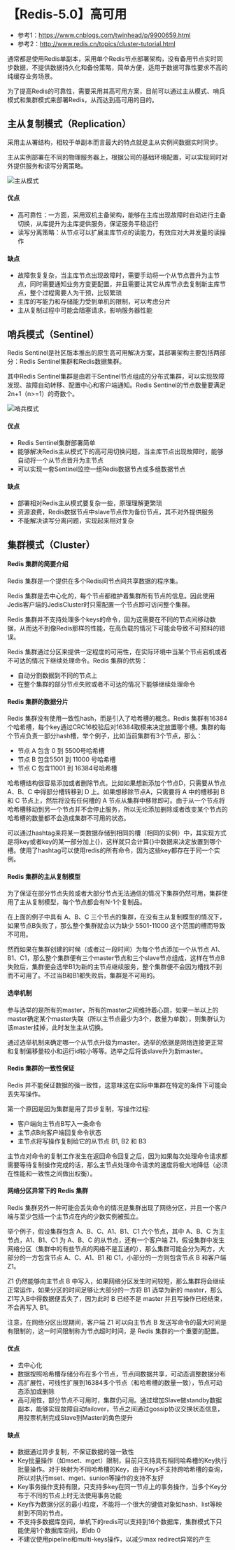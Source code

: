 # 【Redis-5.0】高可用
* 参考1：https://www.cnblogs.com/twinhead/p/9900659.html
* 参考2：http://www.redis.cn/topics/cluster-tutorial.html

通常都是使用Redis单副本，采用单个Redis节点部署架构，没有备用节点实时同步数据，不提供数据持久化和备份策略，简单方便，适用于数据可靠性要求不高的纯缓存业务场景。

为了提高Redis的可靠性，需要采用其高可用方案，目前可以通过主从模式、哨兵模式和集群模式来部署Redis，从而达到高可用的目的。

## 主从复制模式（Replication）
采用主从署结构，相较于单副本而言最大的特点就是主从实例间数据实时同步。

主从实例部署在不同的物理服务器上，根据公司的基础环境配置，可以实现同时对外提供服务和读写分离策略。

![主从模式](./images/redis01.jpg)

#### 优点
* 高可靠性：一方面，采用双机主备架构，能够在主库出现故障时自动进行主备切换，从库提升为主库提供服务，保证服务平稳运行
* 读写分离策略：从节点可以扩展主库节点的读能力，有效应对大并发量的读操作

#### 缺点
* 故障恢复复杂，当主库节点出现故障时，需要手动将一个从节点晋升为主节点，同时需要通知业务方变更配置，并且需要让其它从库节点去复制新主库节点，整个过程需要人为干预，比较繁琐
* 主库的写能力和存储能力受到单机的限制，可以考虑分片
* 主从复制过程中可能会阻塞请求，影响服务器性能

## 哨兵模式（Sentinel）
Redis Sentinel是社区版本推出的原生高可用解决方案，其部署架构主要包括两部分：Redis Sentinel集群和Redis数据集群。

其中Redis Sentinel集群是由若干Sentinel节点组成的分布式集群，可以实现故障发现、故障自动转移、配置中心和客户端通知。Redis Sentinel的节点数量要满足2n+1（n>=1）的奇数个。

![哨兵模式](./images/redis02.jpg)

#### 优点
* Redis Sentinel集群部署简单
* 能够解决Redis主从模式下的高可用切换问题，当主库节点出现故障时，能够自动将一个从节点晋升为主节点
* 可以实现一套Sentinel监控一组Redis数据节点或多组数据节点

#### 缺点
* 部署相对Redis主从模式要复杂一些，原理理解更繁琐
* 资源浪费，Redis数据节点中slave节点作为备份节点，其不对外提供服务
* 不能解决读写分离问题，实现起来相对复杂

## 集群模式（Cluster）

#### Redis 集群的简要介绍
Redis 集群是一个提供在多个Redis间节点间共享数据的程序集。

Redis 集群是去中心化的，每个节点都维护着集群所有节点的信息。因此使用Jedis客户端的JedisCluster时只需配置一个节点即可访问整个集群。

Redis 集群并不支持处理多个keys的命令，因为这需要在不同的节点间移动数据，从而达不到像Redis那样的性能，在高负载的情况下可能会导致不可预料的错误。

Redis 集群通过分区来提供一定程度的可用性，在实际环境中当某个节点宕机或者不可达的情况下继续处理命令。Redis 集群的优势：
* 自动分割数据到不同的节点上
* 在整个集群的部分节点失败或者不可达的情况下能够继续处理命令

#### Redis 集群的数据分片
Redis 集群没有使用一致性hash，而是引入了哈希槽的概念。Redis 集群有16384个哈希槽，每个key通过CRC16校验后对16384取模来决定放置哪个槽。集群的每个节点负责一部分hash槽，举个例子，比如当前集群有3个节点，那么：
* 节点 A 包含 0 到 5500号哈希槽
* 节点 B 包含5501 到 11000 号哈希槽
* 节点 C 包含11001 到 16384号哈希槽

哈希槽结构很容易添加或者删除节点。比如如果想新添加个节点D，只需要从节点 A、B、C 中得部分槽转移到 D 上。如果想移除节点A，只需要将 A 中的槽移到 B 和 C 节点上，然后将没有任何槽的 A 节点从集群中移除即可。由于从一个节点将哈希槽移动到另一个节点并不会停止服务，所以无论添加删除或者改变某个节点的哈希槽的数量都不会造成集群不可用的状态。

可以通过hashtag来将某一类数据存储到相同的槽（相同的实例）中，其实现方式是将key或者key的某一部分加上{}，这样就只会计算{}中数据来决定放置到哪个槽。使用了hashtag可以使用redis的所有命令，因为这些key都存在于同一个实例。

#### Redis 集群的主从复制模型
为了保证在部分节点失败或者大部分节点无法通信的情况下集群仍然可用，集群使用了主从复制模型，每个节点都会有N-1个复制品。

在上面的例子中具有 A、B、C 三个节点的集群，在没有主从复制模型的情况下，如果节点B失败了，那么整个集群就会以为缺少 5501-11000 这个范围的槽而导致不可用。

然而如果在集群创建的时候（或者过一段时间）为每个节点添加一个从节点 A1、B1、C1，那么整个集群便有三个master节点和三个slave节点组成，这样在节点B失败后，集群便会选举B1为新的主节点继续服务，整个集群便不会因为槽找不到而不可用了。不过当B和B1都失败后，集群是不可用的。

#### 选举机制

参与选举的是所有的master，所有的master之间维持着心跳，如果一半以上的master确定某个master失联（所以主节点最少为3个，数量为单数），则集群认为该master挂掉，此时发生主从切换。

通过选举机制来确定哪一个从节点升级为master。选举的依据是网络连接更正常和复制偏移量较小和运行id较小等等。选举之后将该slave升为新master。

#### Redis 集群的一致性保证
Redis 并不能保证数据的强一致性，这意味这在实际中集群在特定的条件下可能会丢失写操作。

第一个原因是因为集群是用了异步复制，写操作过程:
* 客户端向主节点B写入一条命令
* 主节点B向客户端回复命令状态
* 主节点将写操作复制给它的从节点 B1, B2 和 B3

主节点对命令的复制工作发生在返回命令回复之后，因为如果每次处理命令请求都需要等待复制操作完成的话，那么主节点处理命令请求的速度将极大地降低（必须在性能和一致性之间做出权衡）。

#### 网络分区异常下的 Redis 集群
Redis 集群另外一种可能会丢失命令的情况是集群出现了网络分区，并且一个客户端与至少包括一个主节点在内的少数实例被孤立。

举个例子，假设集群包含 A、B、C、A1、B1、C1 六个节点，其中 A、B、C 为主节点，A1、B1、C1 为 A、B、C 的从节点，还有一个客户端 Z1，假设集群中发生网络分区（集群中的有些节点的网络不是互通的），那么集群可能会分为两方，大部分的一方包含节点 A、C、A1、B1 和 C1，小部分的一方则包含节点 B 和客户端 Z1。

Z1 仍然能够向主节点 B 中写入，如果网络分区发生时间较短，那么集群将会继续正常运作，如果分区的时间足够让大部分的一方将 B1 选举为新的 master，那么Z1写入B中得数据便丢失了，因为此时 B 已经不是 master 并且写操作已经结束，不会再写入 B1。

注意，在网络分区出现期间，客户端 Z1 可以向主节点 B 发送写命令的最大时间是有限制的，这一时间限制称为节点超时时间，是 Redis 集群的一个重要的配置。

#### 优点
* 去中心化
* 数据按照哈希槽存储分布在多个节点，节点间数据共享，可动态调整数据分布
* 高扩展性，可线性扩展到16384多个节点（和哈希槽的数量一致），节点可动态添加或删除
* 高可用性，部分节点不可用时，集群仍可用。通过增加Slave做standby数据副本，能够实现故障自动failover，节点之间通过gossip协议交换状态信息，用投票机制完成Slave到Master的角色提升

#### 缺点
* 数据通过异步复制，不保证数据的强一致性
* Key批量操作（如mset、mget）限制，目前只支持具有相同哈希槽的Key执行批量操作。对于映射为不同哈希槽的Key，由于Keys不支持跨哈希槽的查询，所以对执行mset、mget、sunion等操作的支持不友好
* Key事务操作支持有限，只支持多key在同一节点上的事务操作，当多个Key分布于不同的节点上时无法使用事务功能
* Key作为数据分区的最小粒度，不能将一个很大的键值对象如hash、list等映射到不同的节点。
* 不支持多数据库空间，单机下的redis可以支持到16个数据库，集群模式下只能使用1个数据库空间，即db 0
* 不建议使用pipeline和multi-keys操作，以减少max redirect异常的产生